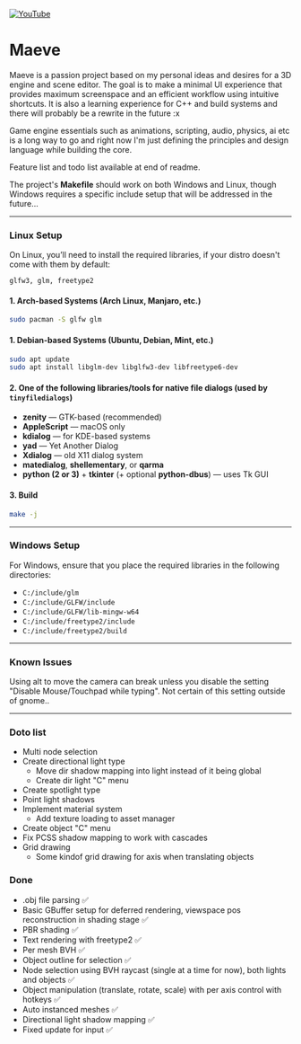 [![YouTube](https://img.shields.io/badge/YouTube-Subscribe-red?logo=youtube)](https://www.youtube.com/@OskarKassander/videos)

# Maeve  
Maeve is a passion project based on my personal ideas and desires for a 3D engine and scene editor. The goal is to make a minimal UI experience that provides maximum screenspace and an efficient workflow using intuitive shortcuts. It is also a learning experience for C++ and build systems and there will probably be a rewrite in the future :x

Game engine essentials such as animations, scripting, audio, physics, ai etc is a long way to go and right now I'm just defining the principles and design language while building the core.

Feature list and todo list available at end of readme.

The project's **Makefile** should work on both Windows and Linux, though Windows requires a specific include setup that will be addressed in the future...

---

### **Linux Setup**  
On Linux, you’ll need to install the required libraries, if your distro doesn't come with them by default:
```
glfw3, glm, freetype2
```

#### **1. Arch-based Systems (Arch Linux, Manjaro, etc.)**
```bash
sudo pacman -S glfw glm
```

#### **1. Debian-based Systems (Ubuntu, Debian, Mint, etc.)**
```bash
sudo apt update
sudo apt install libglm-dev libglfw3-dev libfreetype6-dev
```

#### **2. One of the following libraries/tools for native file dialogs (used by `tinyfiledialogs`)**
- **zenity** — GTK-based (recommended)
- **AppleScript** — macOS only
- **kdialog** — for KDE-based systems
- **yad** — Yet Another Dialog
- **Xdialog** — old X11 dialog system
- **matedialog**, **shellementary**, or **qarma**
- **python (2 or 3)** + **tkinter** (+ optional **python-dbus**) — uses Tk GUI

#### 3. Build
```bash
make -j
```

---

### **Windows Setup**  
For Windows, ensure that you place the required libraries in the following directories:

- `C:/include/glm`
- `C:/include/GLFW/include`
- `C:/include/GLFW/lib-mingw-w64`
- `C:/include/freetype2/include`
- `C:/include/freetype2/build`

---

### **Known Issues**  
Using alt to move the camera can break unless you disable the setting "Disable Mouse/Touchpad while typing". Not certain of this setting outside of gnome..

---

### **Doto list**
- Multi node selection
- Create directional light type
    - Move dir shadow mapping into light instead of it being global
    - Create dir light "C" menu
- Create spotlight type
- Point light shadows
- Implement material system
    - Add texture loading to asset manager
- Create object "C" menu
- Fix PCSS shadow mapping to work with cascades
- Grid drawing
    - Some kindof grid drawing for axis when translating objects

### **Done**
- .obj file parsing ✅
- Basic GBuffer setup for deferred rendering, viewspace pos reconstruction in shading stage ✅
- PBR shading ✅
- Text rendering with freetype2 ✅
- Per mesh BVH ✅
- Object outline for selection ✅
- Node selection using BVH raycast (single at a time for now), both lights and objects ✅
- Object manipulation (translate, rotate, scale) with per axis control with hotkeys ✅
- Auto instanced meshes ✅
- Directional light shadow mapping ✅
- Fixed update for input ✅